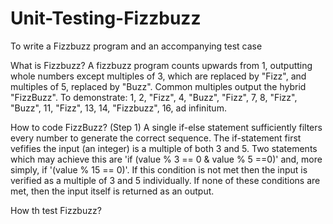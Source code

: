 # Unit-Testing-Fizzbuzz
To write a Fizzbuzz program and an accompanying test case

What is Fizzbuzz?
A fizzbuzz program counts upwards from 1, outputting whole numbers except multiples of 3, which are replaced by "Fizz", and multiples of 5, replaced by "Buzz". Common multiples output the hybrid "FizzBuzz". To demonstrate: 1, 2, "Fizz", 4, "Buzz", "Fizz", 7, 8, "Fizz", "Buzz", 11, "Fizz", 13, 14, "Fizzbuzz", 16, ad infinitum.

How to code FizzBuzz? (Step 1)
A single if-else statement sufficiently filters every number to generate the correct sequence. The if-statement first vefifies the input (an integer) is a multiple of both 3 and 5. Two statements which may achieve this are 'if (value % 3 == 0 & value % 5 ==0)' and, more simply, if '(value % 15 == 0)'. If this condition is not met then the input is verified as a multiple of 3 and 5 individually. If none of these conditions are met, then the input itself is returned as an output.

How th test Fizzbuzz?
